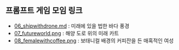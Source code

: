 ## 프롬프트 게임 모임 링크

- [06_shipwithdrone.md](https://labs.google/fx/tools/whisk/share/4eb2058400000) : 미래에 있을 법한 바다 풍경
- [07_futureworld.png](https://labs.google/fx/tools/whisk/share/6hjvv3re40000) : 해양 도로 위의 미래 카트
- [08_femalewithcoffee.png](https://labs.google/fx/tools/whisk/share/6alaocp7p0000) : 보태니컬 배경의 커피잔을 든 매혹적인 여성